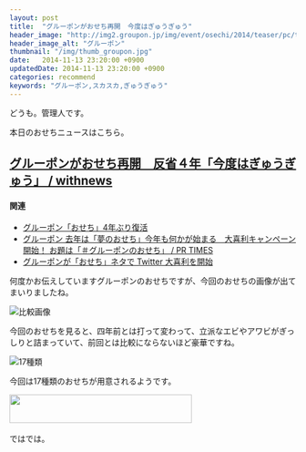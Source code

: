 ```yaml
---
layout: post
title:  "グルーポンがおせち再開　今度はぎゅうぎゅう"
header_image: "http://img2.groupon.jp/img/event/osechi/2014/teaser/pc/tweet_apply_image.png"
header_image_alt: "グルーポン"
thumbnail: "/img/thumb_groupon.jpg"
date:   2014-11-13 23:20:00 +0900
updatedDate: 2014-11-13 23:20:00 +0900
categories: recommend
keywords: "グルーポン,スカスカ,ぎゅうぎゅう"
---
```


どうも。管理人です。

本日のおせちニュースはこちら。

<!-- more -->

## [グルーポンがおせち再開　反省４年「今度はぎゅうぎゅう」 / withnews](http://withnews.jp/article/f0141113000qq000000000000000G0010401qq000011105A)

#### 関連
* [グルーポン「おせち」4年ぶり復活](/recommend/2014-10-19/groupon/)
* [グルーポン 去年は「夢のおせち」今年も何かが始まる　大喜利キャンペーン開始！ お題は「＃グルーポンのおせち」 / PR TIMES](http://prtimes.jp/main/html/rd/p/000000001.000011644.html)
* [グルーポンが「おせち」ネタで Twitter 大喜利を開始](/recommend/2014-11-01/groupon_twitter/)

何度かお伝えしていますグルーポンのおせちですが、今回のおせちの画像が出てまいりましたね。

![比較画像](https://s3-ap-northeast-1.amazonaws.com/storage.withnews.jp/2014/11/12/7/b1/7b121c75-l.jpg)

今回のおせちを見ると、四年前とは打って変わって、立派なエビやアワビがぎっしりと詰まっていて、前回とは比較にならないほど豪華ですね。

![17種類](https://s3-ap-northeast-1.amazonaws.com/storage.withnews.jp/2014/11/13/9/b0/9b0873ca-ml.jpg)

今回は17種類のおせちが用意されるようです。

<a href="http://px.a8.net/svt/ejp?a8mat=2BYJ9M+GAG16Q+2Z76+639IP" target="_blank">
<img border="0" width="320" height="50" alt="" src="http://www22.a8.net/svt/bgt?aid=141019402985&wid=003&eno=01&mid=s00000013893001023000&mc=1"></a>
<img border="0" width="1" height="1" src="http://www18.a8.net/0.gif?a8mat=2BYJ9M+GAG16Q+2Z76+639IP" alt="">

ではでは。